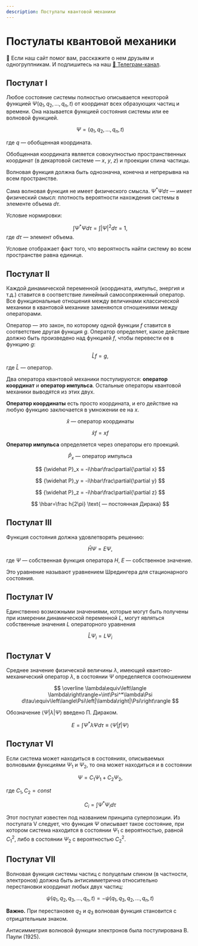 ```yaml
---
description: Постулаты квантовой механики
---
```


# Постулаты квантовой механики


<div class="pagination-nav__link">🙏 Если наш сайт помог вам, расскажите о нем друзьям и одногруппникам. И подпишитесь на наш <a href="https://t.me/+JfpTv9CJlwQ0MThi">🔗 Телеграм-канал</a>.</div>

## Постулат I

Любое состояние системы полностью описывается некоторой функцией $\Psi(q_1,q_2,...,q_n,t)$ от координат всех образующих частиц и времени. Она называется функцией состояния системы или ее волновой функцией.

$$
\Psi=(q_1,q_2,...,q_n,t)
$$

где $q$ — обобщенная координата.

Обобщенная координата является совокупностью пространственных координат (в декартовой системе — $x$, $y$, $z$) и проекции спина частицы.

Волновая функция должна быть однозначна, конечна и непрерывна на всем пространстве.

Сама волновая функция не имеет физического смысла. $\Psi^*\Psi d\tau$ — имеет физический смысл: плотность вероятности нахождения системы в элементе объема $d\tau$.

Условие нормировки:

$$
\int\Psi^*\Psi d\tau=\int\left|\Psi\right|^2 d\tau=1, 
$$
где $d\tau$ — элемент объема.

Условие отображает факт того, что вероятность найти систему во всем пространстве равна единице.

## Постулат II

Каждой динамической переменной (координата, импульс, энергия и т.д.) ставится в соответствие линейный самосопряженный оператор. Все функциональные отношения между величинами классической механики в квантовой механике заменяются отношениями между операторами.

Оператор — это закон, по которому одной функции $f$ ставится в соответствие другая функция $g$. Оператор определяет, какое действие должно быть произведено над функцией $f$, чтобы перевести ее в функцию $g$:

$$
\widehat Lf=g,
$$

где $\widehat L$ — оператор.

Два оператора квантовой механики постулируются: **оператор координат** и **оператор импульса**. Остальные операторы квантовой механики выводятся из этих двух.

**Оператор координаты** есть просто координата, и его действие на любую функцию заключается в умножении ее на $x$.

$$
\widehat x \text{ — оператор координаты}
$$

$$
\widehat xf=xf
$$

**Оператор импульса** определяется через операторы его проекций.

$$
{\widehat P}_x \text{ — оператор импульса}
$$

$$
{\widehat P}_x = -i\hbar\frac\partial{\partial x}
$$

$$
{\widehat P}_y = -i\hbar\frac\partial{\partial y}
$$

$$
{\widehat P}_z = -i\hbar\frac\partial{\partial z}
$$

$$
\hbar=\frac h{2\pi} \text{ — постоянная Дирака}
$$

## Постулат III

Функция состояния должна удовлетворять решению:

$$
\widehat H\Psi=E\Psi ,
$$

где $\Psi$ — собственная функция оператора $H$, $E$ — собственное значение.

Это уравнение называют уравнением Шредингера для стационарного состояния.

## Постулат IV

Единственно возможными значениями, которые могут быть получены при измерении динамической переменной $L$, могут являться собственные значения $L$ операторного уравнения

$$
\widehat L\Psi_i=L\Psi_i
$$

## Постулат V

Среднее значение физической величины $\lambda$, имеющей квантово-механический оператор $\lambda$, в состоянии $\Psi$ определяется соотношением

$$
\overline \lambda\equiv\left\langle \lambda\right\rangle=\int\Psi^*\lambda\Psi d\tau\equiv\left\langle\Psi\left|\lambda\right|\Psi\right\rangle
$$

Обозначение $\left\langle\Psi\left|\lambda\right|\Psi\right\rangle$ введено П. Дираком.


$$
E=\int\Psi^*\lambda\Psi d\tau\equiv\left\langle\Psi\left|f\right|\Psi\right\rangle
$$

## Постулат VI

Если система может находиться в состояниях, описываемых волновыми функциями $\Psi_1$ и $\Psi_2$, то она может находиться и в состоянии

$$
\Psi=C_1\Psi_1+C_2\Psi_2 ,
$$

где $C_1, C_2 = const$

$$
C_i=\int\Psi^*\Psi_i d\tau
$$

Этот постулат известен под названием принципа суперпозиции. Из постулата V следует, что функция $\Psi$ описывает такое состояние, при котором система находится в состоянии $\Psi_1$ с вероятностью, равной $C_1^2$, либо в состоянии $\Psi_2$ с вероятностью $C_2^2$.

## Постулат VII

Волновая функция системы частиц с полуцелым спином (в частности, электронов) должна быть антисимметрична относительно перестановки координат любых двух частиц:

$$
\psi(q_1,q_2,q_3,...,q_n,t)=-\psi(q_1,q_3,q_2,...,q_n,t)
$$

**Важно.** При перестановке $q_2$ и $q_3$ волновая функция становится с отрицательным знаком.

Антисимметрия волновой функции электронов была постулирована В. Паули (1925).
